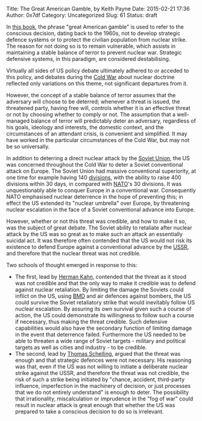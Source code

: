 Title: The Great American Gamble, by Keith Payne
Date: 2015-02-21 17:36
Author: 0x7df
Category: Uncategorized
Slug: 61
Status: draft

In [this
book](http://www.amazon.com/The-Great-American-Gamble-Twenty-First-ebook/dp/B0051IX0SU),
the phrase "great American gamble" is used to refer to the conscious
decision, dating back to the 1960s, not to develop strategic defence
systems or to protect the civilian population from nuclear strike. The
reason for not doing so is to remain vulnerable, which assists in
maintaining a stable balance of terror to prevent nuclear war. Strategic
defensive systems, in this paradigm, are considered destabilising.

Virtually all sides of US policy debate ultimately adhered to or acceded
to this policy, and debates during the [Cold
War](en.wikipedia.org/wiki/Cold_War) about nuclear doctrine reflected
only variations on this theme, not significant departures from it.

However, the concept of a stable balance of terror assumes that the
adversary will choose to be deterred; whenever a threat is issued, the
threatened party, having free will, controls whether it is an effective
threat or not by choosing whether to comply or not. The assumption that
a well-managed balance of terror will predictably deter an adversary,
regardless of his goals, ideology and interests, the domestic context,
and the circumstances of an attendant crisis, is convenient and
simplified. It may have worked in the particular circumstances of the
Cold War, but may not be so universally.

In addition to deterring a direct nuclear attack by the [Soviet
Union](http://en.wikipedia.org/wiki/Soviet_Union), the US was concerned
throughout the Cold War to deter a Soviet conventional attack on Europe.
The Soviet Union had massive conventional superiority, at one time for
example having 140
[divisions](http://en.wikipedia.org/wiki/Division_%28military%29), with
the ability to raise 400 divisions within 30 days, in compared with
[NATO](http://www.nato.int/)'s 30 divisions. It was unquestionably able
to conquer Europe in a conventional war. Consequently NATO emphasised
nuclear deterrence in the hope of preventing this; in effect the US
extended its "nuclear umbrella" over Europe, by threatening nuclear
escalation in the face of a Soviet conventional advance into Europe.

However, whether or not this threat was credible, and how to make it so,
was the subject of great debate. The Soviet ability to retaliate after
nuclear attack by the US was so great as to make such an attack an
essentially suicidal act. It was therefore often contended that the US
would not risk its existence to defend Europe against a conventional
advance by the [USSR](http://en.wikipedia.org/wiki/Soviet_Union), and
therefore that the nuclear threat was not credible.

Two schools of thought emerged in response to this:

-   The first, lead by [Herman Kahn](en.wikipedia.org/wiki/Herman_Kahn),
    contended that the threat as it stood was not credible and that the
    only way to make it credible was to defend against nuclear
    retaliation. By limiting the damage the Soviets could inflict on the
    US, using
    [BMD](http://www.cfr.org/missile-defense/ballistic-missile-defense/p30607)
    and air defences against bombers, the US could survive the Soviet
    retaliatory strike that would inevitably follow US nuclear
    escalation. By assuring its own survival given such a course of
    action, the US could demonstrate its willingness to follow such a
    course if necessary, thus making the threat credible. Such defensive
    capabilities would also have the secondary function of limiting
    damage in the event that deterrence failed. Furthermore the US
    needed to be able to threaten a wide range of Soviet targets -
    military and political targets as well as cities and industry - to
    be credible.
-   The second, lead by [Thomas
    Schelling](http://en.wikipedia.org/wiki/Thomas_Schelling), argued
    that the threat was enough and that strategic defences were not
    necessary. His reasoning was that, even if the US was not willing to
    initiate a deliberate nuclear strike against the USSR, and therefore
    the threat was not credible, the risk of such a strike being
    initiated by "chance, accident, third-party influence, imperfection
    in the machinery of decision, or just processes that we do not
    entirely understand" is enough to deter. The possibility that
    irrationality, miscalculation or imprudence in the "fog of war"
    could result in nuclear attack is great enough that whether the US
    was prepared to take a conscious decision to do so is irrelevant.

